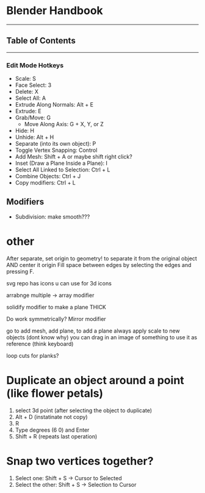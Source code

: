 # Blender Handbook

<hr>

## Table of Contents


<hr>

### Edit Mode Hotkeys
- Scale: S <br>
- Face Select: 3 <br>
- Delete: X <br>
- Select All: A
- Extrude Along Normals: Alt + E
- Extrude: E
- Grab/Move: G
  - Move Along Axis: G + X, Y, or Z
- Hide: H
- Unhide: Alt + H
- Separate (into its own object): P
- Toggle Vertex Snapping: Control
- Add Mesh: Shift + A or maybe shift right click?
- Inset (Draw a Plane Inside a Plane): I
- Select All Linked to Selection: Ctrl + L
- Combine Objects: Ctrl + J
- Copy modifiers: Ctrl + L

## Modifiers
- Subdivision: make smooth???

# other
After separate, set origin to geometry! to separate it from the original object AND center it origin
Fill space between edges by selecting the edges and pressing F.

svg repo has icons u can use for 3d icons


arrabnge multiple -> array modifier

solidify modifier to make a plane THICK

Do work symmetrically? Mirror modifier

go to add mesh, add plane, to add a plane
always apply scale to new objects (dont know why)
you can drag in an image of something to use it as reference (think keyboard)

loop cuts for planks?


# Duplicate an object around a point (like flower petals)
1. select 3d point (after selecting the object to duplicate)
2. Alt + D (instatinate not copy)
3. R
4. Type degrees (6 0) and Enter
5. Shift + R (repeats last operation)

# Snap two vertices together?
1. Select one: Shift + S -> Cursor to Selected
2. Select the other: Shift + S -> Selection to Cursor


